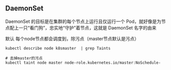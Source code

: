 ## DaemonSet

DaemonSet 的目标是在集群的每个节点上运行且仅运行一个 Pod，就好像是为节点配上一只“看门狗”，忠实地“守护”着节点，这就是 DaemonSet 名字的由来

默认 每个node节点都会调度到，除污点（master节点默认是污点）


```shell 
kubectl describe node k8smaster  | grep Taints

# 去掉master的污点
kubectl taint node master node-role.kubernetes.io/master:NoSchedule-

```



